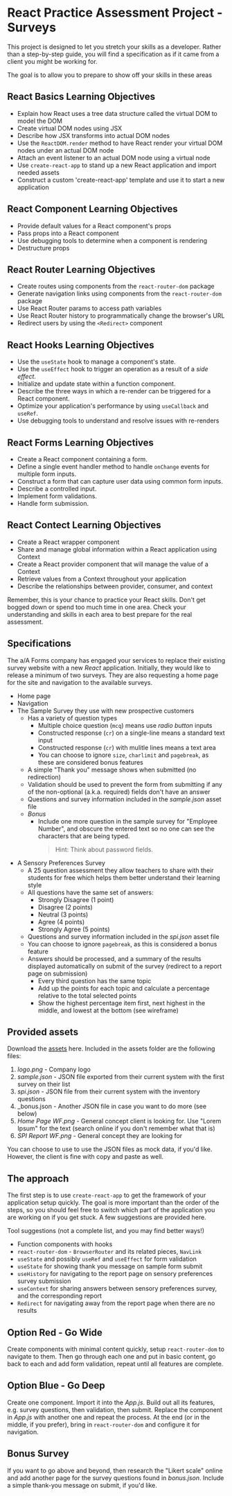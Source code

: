 # React Practice Assessment Project - Surveys

This project is designed to let you stretch your skills as a developer. Rather
than a step-by-step guide, you will find a specification as if it came from a
client you might be working for.

The goal is to allow you to prepare to show off your skills in these areas

## React Basics Learning Objectives

* Explain how React uses a tree data structure called the virtual DOM to model
  the DOM
* Create virtual DOM nodes using JSX
* Describe how JSX transforms into actual DOM nodes
* Use the `ReactDOM.render` method to have React render your virtual DOM nodes
  under an actual DOM node
* Attach an event listener to an actual DOM node using a virtual node
* Use `create-react-app` to stand up a new React application and import needed
  assets
* Construct a custom 'create-react-app' template and use it to start a new
  application

## React Component Learning Objectives

* Provide default values for a React component's props
* Pass props into a React component
* Use debugging tools to determine when a component is rendering
* Destructure props

## React Router Learning Objectives

* Create routes using components from the `react-router-dom` package
* Generate navigation links using components from the `react-router-dom` package
* Use React Router params to access path variables
* Use React Router history to programmatically change the browser's URL
* Redirect users by using the `<Redirect>` component

## React Hooks Learning Objectives

* Use the `useState` hook to manage a component's state.
* Use the `useEffect` hook to trigger an operation as a result of a _side
  effect_.
* Initialize and update state within a function component.
* Describe the three ways in which a re-render can be triggered for a React
  component.
* Optimize your application's performance by using `useCallback` and `useRef`.
* Use debugging tools to understand and resolve issues with re-renders

## React Forms Learning Objectives

* Create a React component containing a form.
* Define a single event handler method to handle `onChange` events for multiple
  form inputs.
* Construct a form that can capture user data using common form inputs.
* Describe a controlled input.
* Implement form validations.
* Handle form submission.

## React Contect Learning Objectives

* Create a React wrapper component
* Share and manage global information within a React application using Context
* Create a React provider component that will manage the value of a Context
* Retrieve values from a Context throughout your application
* Describe the relationships between provider, consumer, and context

Remember, this is your chance to practice your React skills. Don't get bogged
down or spend too much time in one area. Check your understanding and skills in
each area to best prepare for the real assessment.

## Specifications

The a/A Forms company has engaged your services to replace their existing survey
website with a new *React* application. Initially, they would like to release a
minimum of two surveys. They are also requesting a home page for the site and
navigation to the available surveys.

* Home page
* Navigation
* The Sample Survey they use with new prospective customers
  * Has a variety of question types
    * Multiple choice question (`mcq`) means use *radio button* inputs
    * Constructed response (`cr`) on a single-line means a standard text input
    * Constructed response (`cr`) with mulitle lines means a text area
    * You can choose to ignore `size`, `charlimit` and `pagebreak`, as these
      are considered bonus features
  * A simple "Thank you" message shows when submitted (no redirection)
  * Validation should be used to prevent the form from submitting if any of the
    non-optional (a.k.a. required) fields don't have an answer
  * Questions and survey information included in the _sample.json_ asset file
  * _Bonus_
    * Include one more question in the sample survey for "Employee Number", and
      obscure the entered text so no one can see the characters that are being
      typed.
      > Hint: Think about password fields.
* A Sensory Preferences Survey
  * A 25 question assessment they allow teachers to share with their students
    for free which helps them better understand their learning style
  * All questions have the same set of answers:
    * Strongly Disagree (1 point)
    * Disagree (2 points)
    * Neutral (3 points)
    * Agree (4 points)
    * Strongly Agree (5 points)
  * Questions and survey information included in the _spi.json_ asset file
  * You can choose to ignore `pagebreak`, as this is considered a bonus feature
  * Answers should be processed, and a summary of the results displayed
    automatically on submit of the survey (redirect to a report page on
    submission)
    * Every third question has the same topic
    * Add up the points for each topic and calculate a percentage relative to
      the total selected points
    * Show the highest percentage item first, next highest in the middle,
      and lowest at the bottom (see wireframe)

## Provided assets

Download the [assets] here. Included in the assets folder are the following
files:

1) _logo.png_ - Company logo
2) _sample.json_ - JSON file exported from their current system with the first
   survey on their list
3) _spi.json_ - JSON file from their current system with the inventory questions
4) _bonus.json - Another JSON file in case you want to do more (see below)
5) _Home Page WF.png_ - General concept client is looking for. Use "Lorem Ipsum"
   for the text (search online if you don't remember what that is)
6) _SPI Report WF.png_ - General concept they are looking for

You can choose to use to use the JSON files as mock data, if you'd like.
However, the client is fine with copy and paste as well.

## The approach

The first step is to use `create-react-app` to get the framework of your
application setup quickly. The goal is more important than the order of the
steps, so you should feel free to switch which part of the application you are
working on if you get stuck. A few suggestions are provided here.

Tool suggestions (not a complete list, and you may find better ways!)

* Function components with hooks
* `react-router-dom` - `BrowserRouter` and its related pieces, `NavLink`
* `useState` and possibly `useRef` and `useEffect` for form validation
* `useState` for showing thank you message on sample form submit
* `useHistory` for navigating to the report page on sensory preferences survey
  submission
* `useContext` for sharing answers between sensory preferences survey, and
  the corresponding report
* `Redirect` for navigating away from the report page when there are no results

## Option Red - Go Wide

Create components with minimal content quickly, setup `react-router-dom` to
navigate to them. Then go through each one and put in basic content, go back
to each and add form validation, repeat until all features are complete.

## Option Blue - Go Deep

Create one component. Import it into the _App.js_. Build out all its features,
e.g. survey questions, then validation, then submit. Replace the component in
_App.js_ with another one and repeat the process. At the end (or in the middle,
if you prefer), bring in `react-router-dom` and configure it for navigation.

## Bonus Survey

If you want to go above and beyond, then research the "Likert scale" online and
add another page for the survey questions found in _bonus.json_. Include a
simple thank-you message on submit, if you'd like.

[assets]: https://appacademy-open-assets.s3-us-west-1.amazonaws.com/Modular-Curriculum/content/react-redux/assessments/practice/assets.zip